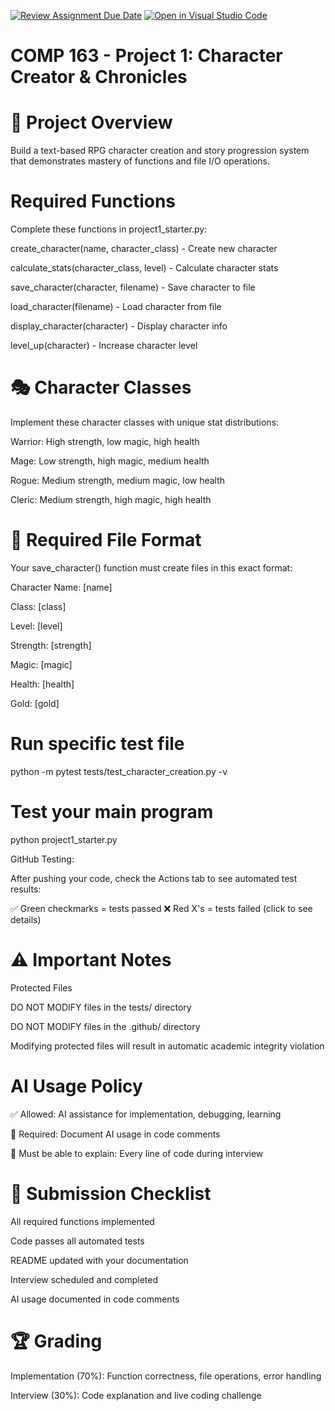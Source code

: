 [![Review Assignment Due Date](https://classroom.github.com/assets/deadline-readme-button-22041afd0340ce965d47ae6ef1cefeee28c7c493a6346c4f15d667ab976d596c.svg)](https://classroom.github.com/a/JTXl4WMa)
[![Open in Visual Studio Code](https://classroom.github.com/assets/open-in-vscode-2e0aaae1b6195c2367325f4f02e2d04e9abb55f0b24a779b69b11b9e10269abc.svg)](https://classroom.github.com/online_ide?assignment_repo_id=21181862&assignment_repo_type=AssignmentRepo)
# COMP 163 - Project 1: Character Creator & Chronicles
# 🎯 Project Overview

Build a text-based RPG character creation and story progression system that demonstrates mastery of functions and file I/O operations.

# Required Functions 
Complete these functions in project1_starter.py:

create_character(name, character_class) - Create new character

calculate_stats(character_class, level) - Calculate character stats

save_character(character, filename) - Save character to file

load_character(filename) - Load character from file

display_character(character) - Display character info

level_up(character) - Increase character level

# 🎭 Character Classes
Implement these character classes with unique stat distributions:


Warrior: High strength, low magic, high health

Mage: Low strength, high magic, medium health

Rogue: Medium strength, medium magic, low health

Cleric: Medium strength, high magic, high health

# 📁 Required File Format
Your save_character() function must create files in this exact format:

Character Name: [name]

Class: [class]

Level: [level]

Strength: [strength]

Magic: [magic]

Health: [health]

Gold: [gold]


# Run specific test file
python -m pytest tests/test_character_creation.py -v

# Test your main program
python project1_starter.py

GitHub Testing:

After pushing your code, check the Actions tab to see automated test results:

✅ Green checkmarks = tests passed
❌ Red X's = tests failed (click to see details)

# ⚠️ Important Notes
Protected Files

DO NOT MODIFY files in the tests/ directory

DO NOT MODIFY files in the .github/ directory

Modifying protected files will result in automatic academic integrity violation

# AI Usage Policy

✅ Allowed: AI assistance for implementation, debugging, learning

📝 Required: Document AI usage in code comments

🎯 Must be able to explain: Every line of code during interview

# 📝 Submission Checklist

 All required functions implemented
 
 Code passes all automated tests
 
 README updated with your documentation
 
 Interview scheduled and completed
 
 AI usage documented in code comments

# 🏆 Grading

Implementation (70%): Function correctness, file operations, error handling

Interview (30%): Code explanation and live coding challenge
